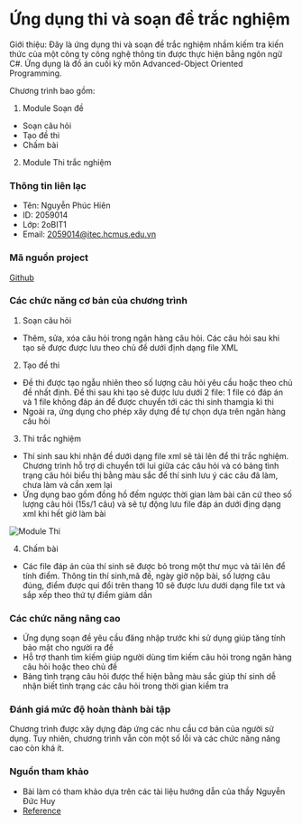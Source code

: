 # Ứng dụng thi và soạn đề trắc nghiệm
Giới thiệu: Đây là ứng dụng thi và soạn đề trắc nghiệm nhầm kiếm tra kiến thức của một công ty công nghệ thông tin được thực hiện bằng ngôn ngữ C#. Ứng dụng là đồ án cuối kỳ môn Advanced-Object Oriented Programming. 

Chương trình bao gồm:  
1. Module Soạn đề  
* Soạn câu hỏi  
* Tạo đề thi  
* Chấm bài  
2. Module Thi trắc nghiệm


### Thông tin liên lạc  
* Tên: Nguyễn Phúc Hiên  
* ID: 2059014
* Lớp: 2oBIT1
* Email: 2059014@itec.hcmus.edu.vn

### Mã nguồn project  
[Github](https://github.com/hiennguyn/2059014_FinalProject)  

### Các chức năng cơ bản của chương trình  
1. Soạn câu hỏi 
* Thêm, sửa, xóa câu hỏi trong ngân hàng câu hỏi. Các câu hỏi sau khi tạo sẽ được được lưu theo chủ đề dưới định dạng file XML  
2. Tạo đề thi
* Đề thi được tạo ngẫu nhiên theo số lượng câu hỏi yêu cầu hoặc theo chủ đề nhất định. Đề thi sau khi tạo sẽ được lưu dưới 2 file: 1 file có đáp án và 1 file không đáp án để được chuyển tới các thi sinh thamgia kì thi  
* Ngoài ra, ứng dụng cho phép xây dựng đề tự chọn dựa trên ngân hàng câu hỏi   
3. Thi trắc nghiệm
* Thí sinh sau khi nhận đề dưới dạng file xml sẽ tải lên để thi trắc nghiệm. Chương trình hỗ trợ di chuyển tới lui giữa các câu hỏi và có bảng tình trạng câu hỏi biểu thị bằng màu sắc để thí sinh lưu ý các câu đã làm, chưa làm và cần xem lại  
* Ứng dụng bao gồm đồng hồ đếm ngược thời gian làm bài căn cứ theo số lượng câu hỏi (15s/1 câu) và sẽ tự động lưu file đáp án dưới địng dạng xml khi hết giờ làm bài
  
![Module Thi](https://drive.google.com/uc?id=1-_7Xp7RPHlErQoiPK9ur9mpKhR5uFyY3)

4. Chấm bài  
* Các file đáp án của thí sinh sẽ được bỏ trong một thư mục và tải lên để tính điểm. Thông tin thí sinh,mã đề, ngày giờ nộp bài, số lượng câu đúng, điểm được qui đổi trên thang 10 sẽ được lưu dưới dạng file txt và sắp xếp theo thứ tự điểm giảm dần  

### Các chức năng nâng cao
* Ứng dụng soạn đề yêu cầu đăng nhập trước khi sử dụng giúp tăng tính bảo mật cho người ra đề
* Hỗ trợ thanh tìm kiếm giúp người dùng tìm kiếm câu hỏi trong ngân hàng câu hỏi hoặc theo chủ đề
* Bảng tình trạng câu hỏi được thể hiện bằng màu sắc giúp thí sinh dễ nhận biết tình trạng các câu hỏi trong thời gian kiểm tra  

### Đánh giá mức độ hoàn thành bài tập  
Chương trình được xây dựng đáp ứng các nhu cầu cơ bản của người sử dụng. Tuy nhiên, chương trình vẫn còn một số lỗi và các chức năng nâng cao còn khá ít.  

### Nguồn tham khảo
* Bài làm có tham khảo dựa trên các tài liệu hướng dẫn của thầy Nguyễn Đức Huy
* [Reference](https://docs.microsoft.com/vi-vn/dotnet/desktop/winforms/controls/enable-drag-and-drop-operations-with-wf-richtextbox-control?view=netframeworkdesktop-4.8)



